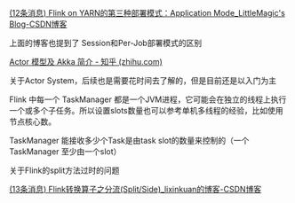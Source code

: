 [(12条消息) Flink on YARN的第三种部署模式：Application Mode_LittleMagic's Blog-CSDN博客](https://blog.csdn.net/nazeniwaresakini/article/details/108770855)

上面的博客也提到了 Session和Per-Job部署模式的区别



[Actor 模型及 Akka 简介 - 知乎 (zhihu.com)](https://zhuanlan.zhihu.com/p/38662453)

关于Actor System，后续也是需要花时间去了解的，但是目前还是以入门为主



Flink 中每一个 TaskManager 都是一个JVM进程，它可能会在独立的线程上执行一个或多个子任务。所以设置slots数量也可以参考单机多线程的经验，比如使用节点核心数。

TaskManager 能接收多少个Task是由task slot的数量来控制的（一个TaskManager 至少由一个slot）



关于Flink的split方法过时的问题

[(13条消息) Flink转换算子之分流(Split/Side)_lixinkuan的博客-CSDN博客](https://blog.csdn.net/lixinkuan328/article/details/106609817)

